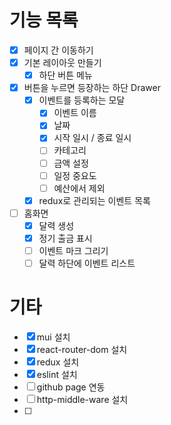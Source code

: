 # 기능 목록
- [x] 페이지 간 이동하기
- [x] 기본 레이아웃 만들기
    - [x] 하단 버튼 메뉴
- [x] 버튼을 누르면 등장하는 하단 Drawer
    - [x] 이벤트를 등록하는 모달
        - [x] 이벤트 이름
        - [x] 날짜
        - [x] 시작 일시 / 종료 일시
        - [ ] 카테고리
        - [ ] 금액 설정
        - [ ] 일정 중요도
        - [ ] 예산에서 제외
    - [x] redux로 관리되는 이벤트 목록
 - [ ] 홈화면
    - [x] 달력 생성
    - [x] 정기 출금 표시
    - [ ] 이벤트 마크 그리기
    - [ ] 달력 하단에 이벤트 리스트

# 기타
- [x] mui 설치
- [x] react-router-dom 설치
- [x] redux 설치
- [x] eslint 설치
- [ ] github page 연동
- [ ] http-middle-ware 설치
- [ ] 